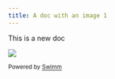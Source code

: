 ```yaml
---
title: A doc with an image 1
---
```

This is a new doc

![](https://staging.swimm.cloud/storage/v0/b/swimm-dev.appspot.com/o/repositories%2FZ2l0aHViJTNBJTNBc21hcnQtbWlycm9yJTNBJTNBSWRpdFllZ2VyU3dpbW0%3D%2Fc17442ee-f16b-41da-b2ea-0d6a30d6ccf4.jpg?alt=media&token=9c48f948-ac48-48f4-9cd9-cafdf37001f2)

<SwmMeta version="3.0.0" repo-id="Z2l0aHViJTNBJTNBc21hcnQtbWlycm9yJTNBJTNBSWRpdFllZ2VyU3dpbW0=" repo-name="smart-mirror"><sup>Powered by [Swimm](https://staging.swimm.cloud/)</sup></SwmMeta>
